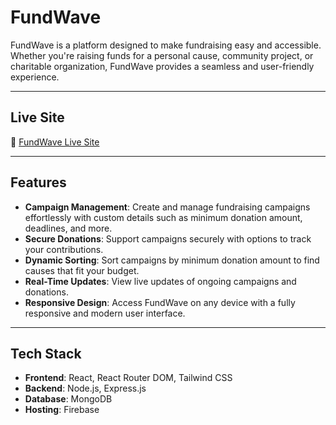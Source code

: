 # FundWave

FundWave is a platform designed to make fundraising easy and accessible. Whether you're raising funds for a personal cause, community project, or charitable organization, FundWave provides a seamless and user-friendly experience.

---

## Live Site  
🔗 [FundWave Live Site](https://fundwave-8246c.web.app/) 

---

## Features  
- **Campaign Management**: Create and manage fundraising campaigns effortlessly with custom details such as minimum donation amount, deadlines, and more.  
- **Secure Donations**: Support campaigns securely with options to track your contributions.  
- **Dynamic Sorting**: Sort campaigns by minimum donation amount to find causes that fit your budget.  
- **Real-Time Updates**: View live updates of ongoing campaigns and donations.  
- **Responsive Design**: Access FundWave on any device with a fully responsive and modern user interface.  

---

## Tech Stack  
- **Frontend**: React, React Router DOM, Tailwind CSS  
- **Backend**: Node.js, Express.js  
- **Database**: MongoDB  
- **Hosting**: Firebase
